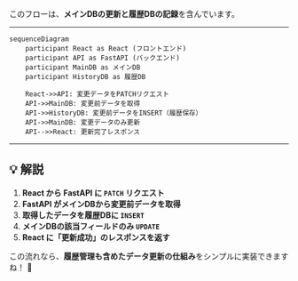 このフローは、**メインDBの更新と履歴DBの記録**を含んでいます。  

---

```mermaid
sequenceDiagram
    participant React as React (フロントエンド)
    participant API as FastAPI (バックエンド)
    participant MainDB as メインDB
    participant HistoryDB as 履歴DB

    React->>API: 変更データをPATCHリクエスト
    API->>MainDB: 変更前データを取得
    API->>HistoryDB: 変更前データをINSERT（履歴保存）
    API->>MainDB: 変更データのみ更新
    API-->>React: 更新完了レスポンス
```

---

## **💡 解説**
1. **React から FastAPI に `PATCH` リクエスト**
2. **FastAPI がメインDBから変更前データを取得**
3. **取得したデータを履歴DBに `INSERT`**
4. **メインDBの該当フィールドのみ `UPDATE`**
5. **React に「更新成功」のレスポンスを返す**

この流れなら、**履歴管理も含めたデータ更新の仕組み**をシンプルに実装できますね！ 🚀
